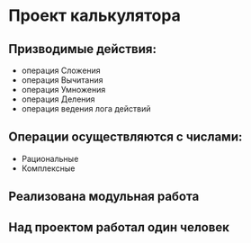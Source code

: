 # Проект калькулятора 
## Призводимые действия:
 * операция Сложения
 * операция Вычитания
 * операция Умножения
 * операция Деления
 * операция ведения лога действий
## Операции осуществляются с числами:
 * Рациональные
 * Комплексные
## Реализована модульная работа
## Над проектом работал один человек